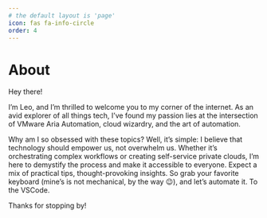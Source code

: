 ```yaml
---
# the default layout is 'page'
icon: fas fa-info-circle
order: 4
---
```

# About

Hey there!

I’m Leo, and I’m thrilled to welcome you to my corner of the internet. As an avid explorer of all things tech, I’ve found my passion lies at the intersection of VMware Aria Automation, cloud wizardry, and the art of automation.

Why am I so obsessed with these topics? Well, it’s simple: I believe that technology should empower us, not overwhelm us. Whether it’s orchestrating complex workflows or creating self-service private clouds, I’m here to demystify the process and make it accessible to everyone. Expect a mix of practical tips, thought-provoking insights. So grab your favorite keyboard (mine’s is not mechanical, by the way 😉), and let’s automate it. To the VSCode.

Thanks for stopping by!

